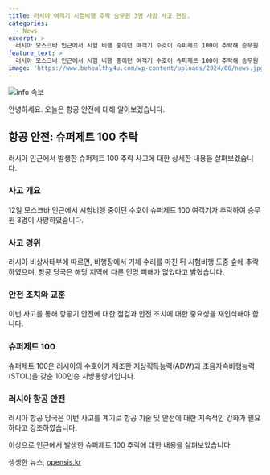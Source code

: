 ```yaml
---
title: 러시아 여객기 시험비행 추락 승무원 3명 사망 사고 현장.
categories:
  - News
excerpt: >
  러시아 모스크바 인근에서 시험 비행 중이던 여객기 수호이 슈퍼제트 100이 추락해 승무원 3명이 사망했습니다. 항공기는 기체 수리 후 시험 비행 중 추락했으며, 숲에 추락한 것으로 전해졌습니다. 다행히 다른 인명 피해는 없었으며, 사고 발생 지역은 인근 숲으로 알려졌습니다. (150자)
feature_text: >
  러시아 모스크바 인근에서 시험 비행 중이던 여객기 수호이 슈퍼제트 100이 추락해 승무원 3명이 사망했습니다. 항공기는 기체 수리 후 시험 비행 중 추락했으며, 숲에 추락한 것으로 전해졌습니다. 다행히 다른 인명 피해는 없었으며, 사고 발생 지역은 인근 숲으로 알려졌습니다. (150자)
image: 'https://www.behealthy4u.com/wp-content/uploads/2024/06/news.jpg'
---
```


<p><img src="https://www.behealthy4u.com/wp-content/uploads/2024/06/news.jpg" alt="info 속보" /></p>

<p>안녕하세요. 오늘은 항공 안전에 대해 알아보겠습니다.</p>

<h2 data-ke-size="size26">항공 안전: 슈퍼제트 100 추락</h2>

<p data-ke-size="size16">러시아 인근에서 발생한 슈퍼제트 100 추락 사고에 대한 상세한 내용을 살펴보겠습니다.</p>

<h3>사고 개요</h3>

<p data-ke-size="size16">12일 모스크바 인근에서 시험비행 중이던 수호이 슈퍼제트 100 여객기가 추락하여 승무원 3명이 사망하였습니다.</p>

<h3>사고 경위</h3>

<p data-ke-size="size16">러시아 비상사태부에 따르면, 비행장에서 기체 수리를 마친 뒤 시험비행 도중 숲에 추락하였으며, 항공 당국은 해당 지역에 다른 인명 피해가 없었다고 밝혔습니다.</p>

<h3>안전 조치와 교훈</h3>

<p data-ke-size="size16">이번 사고를 통해 항공기 안전에 대한 점검과 안전 조치에 대한 중요성을 재인식해야 합니다.</p>

<h3>슈퍼제트 100</h3>

<p data-ke-size="size16">슈퍼제트 100은 러시아의 수호이가 제조한 지상획득능력(ADW)과 초음자속비행능력(STOL)을 갖춘 100인승 지방통항기입니다.</p>

<h3>러시아 항공 안전</h3>

<p data-ke-size="size16">러시아 항공 당국은 이번 사고를 계기로 항공 기술 및 안전에 대한 지속적인 강화가 필요하다고 강조하였습니다.</p>

<p>이상으로 인근에서 발생한 슈퍼제트 100 추락에 대한 내용을 살펴보았습니다.</p>
생생한 뉴스, <a href="https://opensis.kr" rel="dofollow">opensis.kr</a>


